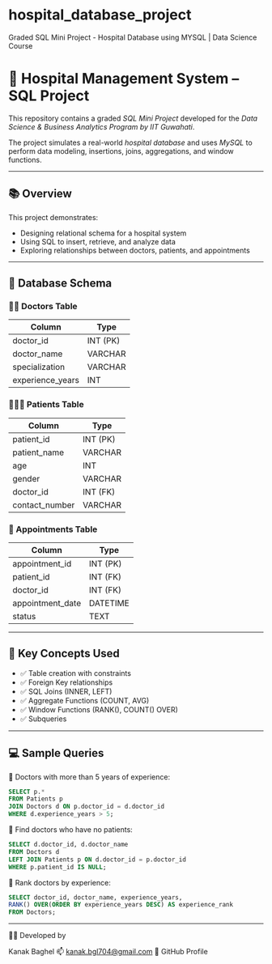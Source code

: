 # hospital_database_project
Graded SQL Mini Project - Hospital Database using MYSQL | Data Science Course

# 🏥 Hospital Management System – SQL Project

This repository contains a graded *SQL Mini Project* developed for the *Data Science & Business Analytics Program by IIT Guwahati*.

The project simulates a real-world *hospital database* and uses *MySQL* to perform data modeling, insertions, joins, aggregations, and window functions.

---

## 📚 Overview

This project demonstrates:
- Designing relational schema for a hospital system
- Using SQL to insert, retrieve, and analyze data
- Exploring relationships between doctors, patients, and appointments

---

## 🧱 Database Schema

### 👨‍⚕ Doctors Table
| Column         | Type       |
|----------------|------------|
| doctor_id      | INT (PK)   |
| doctor_name    | VARCHAR    |
| specialization | VARCHAR    |
| experience_years | INT      |

### 🧑‍🤝‍🧑 Patients Table
| Column         | Type       |
|----------------|------------|
| patient_id     | INT (PK)   |
| patient_name   | VARCHAR    |
| age            | INT        |
| gender         | VARCHAR    |
| doctor_id      | INT (FK)   |
| contact_number | VARCHAR    |

### 📅 Appointments Table
| Column           | Type       |
|------------------|------------|
| appointment_id   | INT (PK)   |
| patient_id       | INT (FK)   |
| doctor_id        | INT (FK)   |
| appointment_date | DATETIME   |
| status           | TEXT       |

---

## 🧠 Key Concepts Used

- ✅ Table creation with constraints
- ✅ Foreign Key relationships
- ✅ SQL Joins (INNER, LEFT)
- ✅ Aggregate Functions (COUNT, AVG)
- ✅ Window Functions (RANK(), COUNT() OVER)
- ✅ Subqueries

---

## 💻 Sample Queries

🔹 Doctors with more than 5 years of experience:
```sql
SELECT p.*
FROM Patients p
JOIN Doctors d ON p.doctor_id = d.doctor_id
WHERE d.experience_years > 5;
```
🔹 Find doctors who have no patients:
```sql
SELECT d.doctor_id, d.doctor_name
FROM Doctors d
LEFT JOIN Patients p ON d.doctor_id = p.doctor_id
WHERE p.patient_id IS NULL;
```
🔹 Rank doctors by experience:
```sql
SELECT doctor_id, doctor_name, experience_years,
RANK() OVER(ORDER BY experience_years DESC) AS experience_rank
FROM Doctors;
```

---

👩‍💻 Developed by

Kanak Baghel
📫 kanak.bgl704@gmail.com
🔗 GitHub Profile

